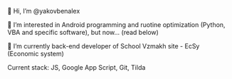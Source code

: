 👋 Hi, I’m @yakovbenalex

👀 I’m interested in Android programming and ruotine optimization (Python, VBA and specific software), but now... (read below)

🌱 I’m currently back-end developer of School Vzmakh site - EcSy (Economic system)

Current stack: JS, Google App Script, Git, Tilda

